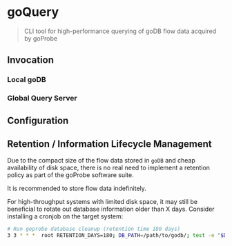 # goQuery

> CLI tool for high-performance querying of goDB flow data acquired by goProbe

## Invocation

### Local goDB

### Global Query Server

## Configuration

## Retention / Information Lifecycle Management

Due to the compact size of the flow data stored in `goDB` and cheap availability of disk space, there is no real need to implement a retention policy as part of the goProbe software suite.

It is recommended to store flow data indefinitely.

For high-throughput systems with limited disk space, it may still be beneficial to rotate out database information older than X days. Consider installing a cronjob on the target system:

```sh
# Run goprobe database cleanup (retention time 180 days)
3 3 * * *  root RETENTION_DAYS=180; DB_PATH=/path/to/godb/; test -e "$DB_PATH" && find "${DB_PATH}" -links 2 -type d -mtime +"${RETENTION_DAYS}" -exec rm -rf {} \;
```

